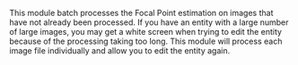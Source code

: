 This module batch processes the Focal Point estimation on images that have not 
already been processed. If you have an entity with a large number of large 
images, you may get a white screen when trying to edit the entity because of 
the processing taking too long. This module will process each image file 
individually and allow you to edit the entity again.
